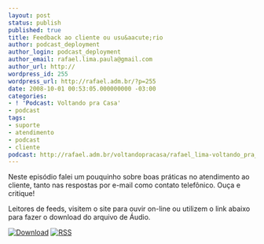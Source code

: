 ```yaml
---
layout: post
status: publish
published: true
title: Feedback ao cliente ou usu&aacute;rio
author: podcast_deployment
author_login: podcast_deployment
author_email: rafael.lima.paula@gmail.com
author_url: http://
wordpress_id: 255
wordpress_url: http://rafael.adm.br/?p=255
date: 2008-10-01 00:53:05.000000000 -03:00
categories:
- ! 'Podcast: Voltando pra Casa'
- podcast
tags:
- suporte
- atendimento
- podcast
- cliente
podcast: http://rafael.adm.br/voltandopracasa/rafael_lima-voltando_pra_casa-0022.mp3
---
```

Neste epis&oacute;dio falei um pouquinho sobre boas pr&aacute;ticas no atendimento ao cliente, tanto nas respostas por e-mail como contato telef&ocirc;nico. Ou&ccedil;a e critique!

Leitores de feeds, visitem o site para ouvir on-line ou utilizem o link abaixo para fazer o download do arquivo de &Aacute;udio.

<a class="noborder" href="http://rafael.adm.br/voltandopracasa/rafael_lima-voltando_pra_casa-0022.mp3" title="Download"><img src="http://rafael.adm.br/wp-content/themes/rafael_lima-rockinblue/images/download_green.gif" border="0" alt="Download" /></a> <a class="noborder" href="http://feeds.feedburner.com/rafael_lima_podcast" title="RSS"><img src="http://rafael.adm.br/wp-content/themes/rafael_lima-rockinblue/images/icn-feed-16x16.png" border="0" alt="RSS" /></a>

